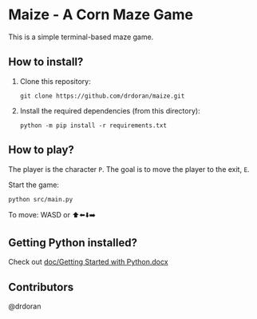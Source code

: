 # Maize - A Corn Maze Game

This is a simple terminal-based maze game.

## How to install?

1. Clone this repository:
   ```
   git clone https://github.com/drdoran/maize.git
   ```
2. Install the required dependencies (from this directory):
   ```
   python -m pip install -r requirements.txt
   ```

## How to play?
The player is the character `P`. The goal is to move the player to the exit, `E`.

Start the game:
```
python src/main.py
```

To move: WASD or ⬆️⬅️⬇️➡️

## Getting Python installed?

Check out [doc/Getting Started with Python.docx][1]


## Contributors

@drdoran


[1]: https://raw.githubusercontent.com/drdoran/maize/refs/heads/master/doc/Getting%20Started%20with%20Python.docx